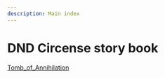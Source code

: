 ```yaml
---
description: Main index
---
```


# DND Circense story book

[Tomb_of_Annihilation](./Tomb_of_Annihilation/campaign.md)